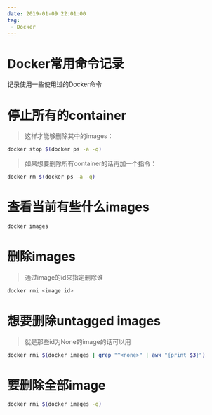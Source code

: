 ```yaml
---
date: 2019-01-09 22:01:00
tag:
 - Docker
---
```


# Docker常用命令记录

记录使用一些使用过的Docker命令


# 停止所有的container

> 这样才能够删除其中的images：

```sh
docker stop $(docker ps -a -q)

```

> 如果想要删除所有container的话再加一个指令：

```sh
docker rm $(docker ps -a -q)

```

# 查看当前有些什么images

```sh
docker images

```

# 删除images

> 通过image的id来指定删除谁

```sh
docker rmi <image id>

```

# 想要删除untagged images

> 就是那些id为None的image的话可以用

```sh
docker rmi $(docker images | grep "^<none>" | awk "{print $3}")
```

# 要删除全部image

```sh
docker rmi $(docker images -q)
```

